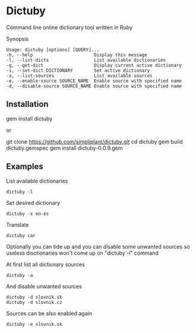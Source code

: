 Dictuby
=======

Command line online dictionary tool written in Ruby

Synopsis

    Usage: dictuby [options] [QUERY]...
    -h, --help                       Display this message
    -l, --list-dicts                 List available dictionaries
    -g, --get-dict                   Display current active dictionary
    -s, --set-dict DICTIONARY        Set active dictionary
    -a, --list-sources               List available sources
    -e, --enable-source SOURCE_NAME  Enable source with specified name
    -d, --disable-source SOURCE_NAME Enable source with specified name


Installation
------------

gem install dictuby

or

git clone https://github.com/simpliplant/dictuby.git
cd dictuby
gem build dictuby.gemspec
    gem install dictuby-0.0.9.gem


Examples
--------
    
List available dictionaries

    dictuby -l

Set desired dictionary

    dictuby -s en-es

Translate

    dictuby car

Optionally you can tide up and you can disable some unwanted sources so useless disctionaries won't come up on "dictuby -l" command

At first list all dictionary sources

    dictuby -a

And disable unwanted sources

    dictuby -d slovnik.sk
    dictuby -d slovnik.cz

Sources can be also enabled again
    
    dictuby -e slovnik.sk

